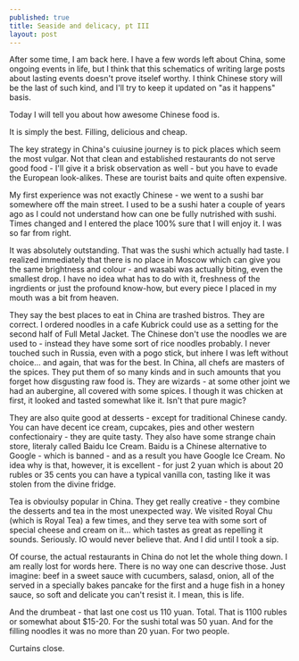 ```yaml
---
published: true
title: Seaside and delicacy, pt III
layout: post
---
```

After some time, I am back here. I have a few words left about China, some ongoing events in life, but I think that this schematics of writing large posts about lasting events doesn't prove itselef worthy. I think Chinese story will be the last of such kind, and I'll try to keep it updated on "as it happens" basis.

Today I will tell you about how awesome Chinese food is.

It is simply the best. Filling, delicious and cheap.

The key strategy in China's cuiusine journey is to pick places which seem the most vulgar. Not that clean and established restaurants do not serve good food - I'll give it a brisk observation as well - but you have to evade the European look-alikes. These are tourist baits and quite often expensive.

My first experience was not exactly Chinese - we went to a sushi bar somewhere off the main street. I used to be a sushi hater a couple of years ago as I could not understand how can one be fully nutrished with sushi. Times changed and I entered the place 100% sure that I will enjoy it. I was so far from right.

It was absolutely outstanding. That was the sushi which actually had taste. I realized immediately that there is no place in Moscow which can give you the same brightness and colour - and wasabi was actually biting, even the smallest drop. I have no idea what has to do with it, freshness of the ingrdients or just the profound know-how, but every piece I placed in my mouth was a bit from heaven.

They say the best places to eat in China are trashed bistros. They are correct. I ordered noodles in a cafe Kubrick could use as a setting for the second half of Full Metal Jacket. The Chinese don't use the noodles we are used to - instead they have some sort of rice noodles probably. I never touched such in Russia, even with a pogo stick,  but inhere I was left without choice... and again, that was for the best. In China, all chefs are masters of the spices. They put them of so many kinds and in such amounts that you forget how disgusting raw food is. They are wizards - at some other joint we had an aubergine, all covered with some spices. I though it was chicken at first, it looked and tasted somewhat like it. Isn't that pure magic?

They are also quite good at desserts - except for traditional Chinese candy. You can have decent ice cream, cupcakes, pies and other western confectionairy - they are quite tasty. They also have some strange chain store, literaly called Baidu Ice Cream. Baidu is a Chinese alternative to Google - which is banned - and as a result you have Google Ice Cream. No idea why is that, however, it is excellent - for just 2 yuan which is about 20 rubles or 35 cents you can have a typical vanilla con, tasting like it was stolen from the divine fridge. 

Tea is obvioulsy popular in China. They get really creative - they combine the desserts and tea in the most unexpected way. We visited Royal Chu (which is Royal Tea) a few times, and they serve tea with some sort of special cheese and cream on it... which tastes as great as repelling it sounds. Seriously. IO would never believe that. And I did until I took a sip.

Of course, the actual restaurants in China do not let the whole thing down. I am really lost for words here. There is no way one can descrive those. Just imagine: beef in a sweet sauce with  cucumbers, salasd, onion, all of the served in a specially bakes pancake for the first and a huge fish in a honey sauce, so soft and delicate you can't resist it. I mean, this is life.

And the drumbeat - that last one cost us 110 yuan. Total. That is 1100 rubles or somewhat about $15-20.
For the sushi total was 50 yuan.
And for the filling noodles it was no more than 20 yuan. For two people.

Curtains close.
